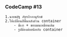 ### CodeCamp #13
    1.นายชลัฐ ภัทรกิจจานุรักษ์
    2.ให้เปลี่ยนสีพื้นหลังส่วน container
        - มีเงา + ขอบมนเหมือนเดิม
        - รูปต้องต่อสนิทกับ container
